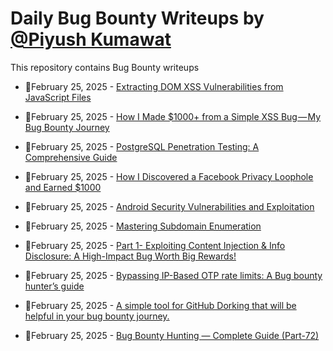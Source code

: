 # Daily Bug Bounty Writeups by [@Piyush Kumawat](https://twitter.com/piyush_supiy) 
This repository contains Bug Bounty writeups

<!-- BLOG-POST-LIST:START -->
 - 💯February 25, 2025 - [Extracting DOM XSS Vulnerabilities from JavaScript Files](https://z0enix.medium.com/extracting-dom-xss-vulnerabilities-from-javascript-files-606b0d888740?source=rss------bug_bounty-5) 

 - 💯February 25, 2025 - [How I Made $1000+ from a Simple XSS Bug — My Bug Bounty Journey](https://krishna-cyber.medium.com/how-i-made-1000-from-a-simple-xss-bug-my-bug-bounty-journey-82283becb91b?source=rss------bug_bounty-5) 

 - 💯February 25, 2025 - [PostgreSQL Penetration Testing: A Comprehensive Guide](https://infosecwriteups.com/postgresql-penetration-testing-a-comprehensive-guide-33d21c4dceba?source=rss------bug_bounty-5) 

 - 💯February 25, 2025 - [How I Discovered a Facebook Privacy Loophole and Earned $1000](https://infosecwriteups.com/how-i-discovered-a-facebook-privacy-loophole-and-earned-1000-44318d196bfc?source=rss------bug_bounty-5) 

 - 💯February 25, 2025 - [Android Security Vulnerabilities and Exploitation](https://infosecwriteups.com/android-security-vulnerabilities-and-exploitation-4ef95e970e2f?source=rss------bug_bounty-5) 

 - 💯February 25, 2025 - [Mastering Subdomain Enumeration](https://infosecwriteups.com/mastering-subdomain-enumeration-05fa958567cd?source=rss------bug_bounty-5) 

 - 💯February 25, 2025 - [Part 1- Exploiting Content Injection &amp; Info Disclosure: A High-Impact Bug Worth Big Rewards!](https://hackersatty.medium.com/part-1-exploiting-content-injection-info-disclosure-a-high-impact-bug-worth-big-rewards-34a25519ecc7?source=rss------bug_bounty-5) 

 - 💯February 25, 2025 - [Bypassing IP-Based OTP rate limits: A Bug bounty hunter’s guide](https://infosecwriteups.com/bypassing-ip-based-otp-rate-limits-a-bug-bounty-hunters-guide-16ce8a1f2c71?source=rss------bug_bounty-5) 

 - 💯February 25, 2025 - [A simple tool for GitHub Dorking that will be helpful in your bug bounty journey.](https://infosecwriteups.com/a-simple-tool-for-github-dorking-that-will-be-helpful-in-your-bug-bounty-journey-d1720c15fc6d?source=rss------bug_bounty-5) 

 - 💯February 25, 2025 - [Bug Bounty Hunting — Complete Guide &lpar;Part-72&rpar;](https://medium.com/@rafid19/bug-bounty-hunting-complete-guide-part-72-6c721aa447b0?source=rss------bug_bounty-5) 
<!-- BLOG-POST-LIST:END -->

